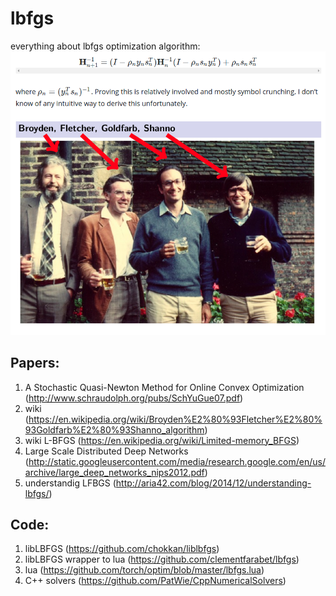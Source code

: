# lbfgs
everything about lbfgs optimization algorithm:
![](https://github.com/elejke/lbfgs/blob/master/lbfgs.png)
## Papers:

1. A Stochastic Quasi-Newton Method for Online Convex Optimization (http://www.schraudolph.org/pubs/SchYuGue07.pdf)
2. wiki (https://en.wikipedia.org/wiki/Broyden%E2%80%93Fletcher%E2%80%93Goldfarb%E2%80%93Shanno_algorithm)
3. wiki L-BFGS (https://en.wikipedia.org/wiki/Limited-memory_BFGS)
4. Large Scale Distributed Deep Networks (http://static.googleusercontent.com/media/research.google.com/en/us/archive/large_deep_networks_nips2012.pdf)
5. understandig LFBGS (http://aria42.com/blog/2014/12/understanding-lbfgs/)

## Code:

1. libLBFGS (https://github.com/chokkan/liblbfgs)
2. libLBFGS wrapper to lua (https://github.com/clementfarabet/lbfgs)
3. lua (https://github.com/torch/optim/blob/master/lbfgs.lua)
4. С++ solvers (https://github.com/PatWie/CppNumericalSolvers)

